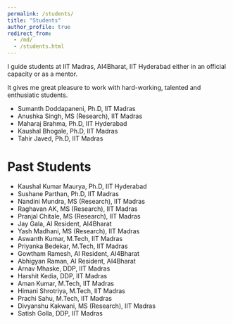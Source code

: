 ```yaml
---
permalink: /students/
title: "Students"
author_profile: true
redirect_from: 
  - /md/
  - /students.html
---
```


I guide students at IIT Madras, AI4Bharat, IIT Hyderabad either in an official capacity or as a mentor.  

It gives me great pleasure to work with hard-working, talented and enthusiatic students.

- Sumanth Doddapaneni, Ph.D, IIT Madras
- Anushka Singh, MS (Research), IIT Madras
- Maharaj Brahma, Ph.D, IIT Hyderabad
- Kaushal Bhogale, Ph.D, IIT Madras
- Tahir Javed, Ph.D, IIT Madras

# Past Students

- Kaushal Kumar Maurya, Ph.D, IIT Hyderabad
- Sushane Parthan, Ph.D, IIT Madras
- Nandini Mundra, MS (Research), IIT Madras
- Raghavan AK, MS (Research), IIT Madras
- Pranjal Chitale, MS (Research), IIT Madras
- Jay Gala, AI Resident, AI4Bharat
- Yash Madhani, MS (Research), IIT Madras
- Aswanth Kumar, M.Tech, IIT Madras
- Priyanka Bedekar, M.Tech, IIT Madras
- Gowtham Ramesh, AI Resident, AI4Bharat
- Abhigyan Raman, AI Resident, AI4Bharat
- Arnav Mhaske, DDP, IIT Madras
- Harshit Kedia, DDP, IIT Madras
- Aman Kumar, M.Tech, IIT Madras
- Himani Shrotriya, M.Tech, IIT Madras
- Prachi Sahu, M.Tech, IIT Madras
- Divyanshu Kakwani, MS (Research), IIT Madras
- Satish Golla, DDP, IIT Madras
